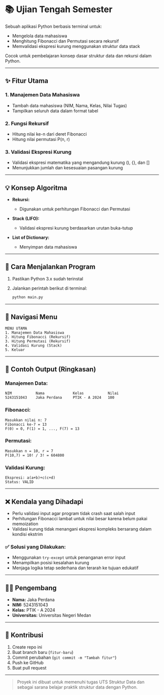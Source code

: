 # 📚 Ujian Tengah Semester

Sebuah aplikasi Python berbasis terminal untuk:

* Mengelola data mahasiswa
* Menghitung Fibonacci dan Permutasi secara rekursif
* Memvalidasi ekspresi kurung menggunakan struktur data stack

Cocok untuk pembelajaran konsep dasar struktur data dan rekursi dalam Python.

---

## ✨ Fitur Utama

### 1. Manajemen Data Mahasiswa

* Tambah data mahasiswa (NIM, Nama, Kelas, Nilai Tugas)
* Tampilkan seluruh data dalam format tabel

### 2. Fungsi Rekursif

* Hitung nilai ke-n dari deret Fibonacci
* Hitung nilai permutasi P(n, r)

### 3. Validasi Ekspresi Kurung

* Validasi ekspresi matematika yang mengandung kurung (), {}, dan \[]
* Menunjukkan jumlah dan kesesuaian pasangan kurung

---

## 💡 Konsep Algoritma

* **Rekursi:**

  * Digunakan untuk perhitungan Fibonacci dan Permutasi

* **Stack (LIFO):**

  * Validasi ekspresi kurung berdasarkan urutan buka-tutup

* **List of Dictionary:**

  * Menyimpan data mahasiswa

---

## 🔧 Cara Menjalankan Program

1. Pastikan Python 3.x sudah terinstal
2. Jalankan perintah berikut di terminal:

   ```bash
   python main.py
   ```

---

## 🔹 Navigasi Menu

```
MENU UTAMA
1. Manajemen Data Mahasiswa
2. Hitung Fibonacci (Rekursif)
3. Hitung Permutasi (Rekursif)
4. Validasi Kurung (Stack)
5. Keluar
```

---

## 📄 Contoh Output (Ringkasan)

### Manajemen Data:

```
NIM           Nama             Kelas           Nilai
5243151043    Jaka Perdana     PTIK - A 2024   100
```

### Fibonacci:

```
Masukkan nilai n: 7
Fibonacci ke-7 = 13
F(0) = 0, F(1) = 1, ..., F(7) = 13
```

### Permutasi:

```
Masukkan n = 10, r = 7
P(10,7) = 10! / 3! = 604800
```

### Validasi Kurung:

```
Ekspresi: a(a+b)+c(c+d)
Status: VALID
```

---

## ❌ Kendala yang Dihadapi

* Perlu validasi input agar program tidak crash saat salah input
* Perhitungan Fibonacci lambat untuk nilai besar karena belum pakai memoization
* Validasi kurung tidak menangani ekspresi kompleks bersarang dalam kondisi ekstrim

### ✅ Solusi yang Dilakukan:

* Menggunakan `try-except` untuk penanganan error input
* Menampilkan posisi kesalahan kurung
* Menjaga logika tetap sederhana dan terarah ke tujuan edukatif

---

## 👨‍💼 Pengembang

* **Nama:** Jaka Perdana
* **NIM:** 5243151043
* **Kelas:** PTIK - A 2024
* **Universitas:** Universitas Negeri Medan

---

## 🙌 Kontribusi

1. Create repo ini
2. Buat branch baru (`fitur-baru`)
3. Commit perubahan (`git commit -m "Tambah fitur"`)
4. Push ke GitHub
5. Buat pull request

---

> Proyek ini dibuat untuk memenuhi tugas UTS Struktur Data dan sebagai sarana belajar praktik struktur data dengan Python.
